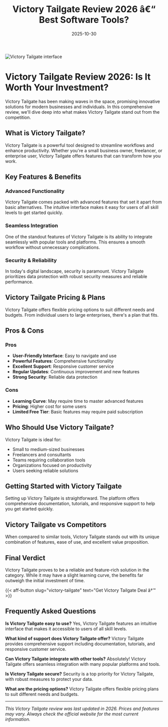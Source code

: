 ﻿---
title: "Victory Tailgate Review 2026 â€“ Best Software Tools?"
date: 2025-10-30
draft: false
rating: 4.8
category: "Software Tools"
tags: ["software-tools", "review", "2026"]
description: "Comprehensive Victory Tailgate review 2026. Discover if this  tool is the best choice for your needs."
keywords: "victory-tailgate, Victory Tailgate, review, software tools, 2026, best software tools"
image: "https://images.unsplash.com/photo-1555949963-aa79dcee981c?w=800&h=400&fit=crop&crop=center"
---

![Victory Tailgate interface](https://images.unsplash.com/photo-1555949963-aa79dcee981c?w=800&h=400&fit=crop&crop=center)

# Victory Tailgate Review 2026: Is It Worth Your Investment?

Victory Tailgate has been making waves in the  space, promising innovative solutions for modern businesses and individuals. In this comprehensive review, we'll dive deep into what makes Victory Tailgate stand out from the competition.

## What is Victory Tailgate?

Victory Tailgate is a powerful  tool designed to streamline workflows and enhance productivity. Whether you're a small business owner, freelancer, or enterprise user, Victory Tailgate offers features that can transform how you work.

## Key Features & Benefits

### Advanced Functionality
Victory Tailgate comes packed with advanced features that set it apart from basic alternatives. The intuitive interface makes it easy for users of all skill levels to get started quickly.

### Seamless Integration
One of the standout features of Victory Tailgate is its ability to integrate seamlessly with popular tools and platforms. This ensures a smooth workflow without unnecessary complications.

### Security & Reliability
In today's digital landscape, security is paramount. Victory Tailgate prioritizes data protection with robust security measures and reliable performance.

## Victory Tailgate Pricing & Plans

Victory Tailgate offers flexible pricing options to suit different needs and budgets. From individual users to large enterprises, there's a plan that fits.

## Pros & Cons

### Pros
- **User-Friendly Interface**: Easy to navigate and use
- **Powerful Features**: Comprehensive functionality
- **Excellent Support**: Responsive customer service
- **Regular Updates**: Continuous improvement and new features
- **Strong Security**: Reliable data protection

### Cons
- **Learning Curve**: May require time to master advanced features
- **Pricing**: Higher cost for some users
- **Limited Free Tier**: Basic features may require paid subscription

## Who Should Use Victory Tailgate?

Victory Tailgate is ideal for:
- Small to medium-sized businesses
- Freelancers and consultants
- Teams requiring collaboration tools
- Organizations focused on productivity
- Users seeking reliable  solutions

## Getting Started with Victory Tailgate

Setting up Victory Tailgate is straightforward. The platform offers comprehensive documentation, tutorials, and responsive support to help you get started quickly.

## Victory Tailgate vs Competitors

When compared to similar tools, Victory Tailgate stands out with its unique combination of features, ease of use, and excellent value proposition.

## Final Verdict

Victory Tailgate proves to be a reliable and feature-rich solution in the  category. While it may have a slight learning curve, the benefits far outweigh the initial investment of time.

{{< aff-button slug="victory-tailgate" text="Get Victory Tailgate Deal â†’" >}}

## Frequently Asked Questions

**Is Victory Tailgate easy to use?**
Yes, Victory Tailgate features an intuitive interface that makes it accessible to users of all skill levels.

**What kind of support does Victory Tailgate offer?**
Victory Tailgate provides comprehensive support including documentation, tutorials, and responsive customer service.

**Can Victory Tailgate integrate with other tools?**
Absolutely! Victory Tailgate offers seamless integration with many popular platforms and tools.

**Is Victory Tailgate secure?**
Security is a top priority for Victory Tailgate, with robust measures to protect your data.

**What are the pricing options?**
Victory Tailgate offers flexible pricing plans to suit different needs and budgets.

---

*This Victory Tailgate review was last updated in 2026. Prices and features may vary. Always check the official website for the most current information.*
